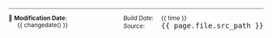 <div class="docinfo" style="margin-top:5em; padding-top: 1em; padding-bottom: 2em; font-size: smaller; border-top: 1px solid gray">
    <span style="float:left">
        📆 <b>Modification Date</b>:<br>
        <span style="padding-left:1.5em">{{ changedate() }}</span>
    </span>
    <span style="float:right">
        <span style="padding-right: 1em"><i>Build Date</i>:</span> {{ time }}<br>
        <span style="padding-right: 2.5em"><i>Source</i>:</span> <span style="font-family: monospace;  font-size: larger">{{ page.file.src_path }}</span>
    </span>
</div>
